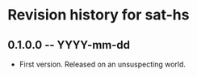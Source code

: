 # Revision history for sat-hs

## 0.1.0.0 -- YYYY-mm-dd

* First version. Released on an unsuspecting world.
